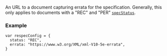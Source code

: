 An URL to a document capturing errata for the specification. Generally, this only applies to documents with a   "REC" and "PER" [`specStatus`](specStatus).

### Example

```JS
var respecConfig = {
  status: "REC",
  errata: "https://www.w3.org/XML/xml-V10-5e-errata",
}
```